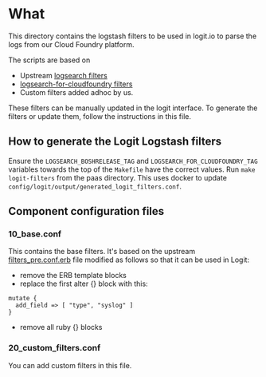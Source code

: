 # What

This directory contains the logstash filters to be used in logit.io to parse
the logs from our Cloud Foundry platform.

The scripts are based on
 - Upstream [logsearch filters](https://github.com/cloudfoundry-community/logsearch-boshrelease/tree/develop/src/logsearch-config/src/logstash-filters)
 - [logsearch-for-cloudfoundry filters](https://github.com/cloudfoundry-community/logsearch-for-cloudfoundry)
 - Custom filters added adhoc by us.

These filters can be manually updated in the logit interface. To generate the filters or update them, follow the instructions in this file.

## How to generate the Logit Logstash filters

Ensure the `LOGSEARCH_BOSHRELEASE_TAG` and `LOGSEARCH_FOR_CLOUDFOUNDRY_TAG` variables towards the top of the `Makefile` have the correct values. Run `make logit-filters` from the paas directory. This uses docker to update `config/logit/output/generated_logit_filters.conf`.

## Component configuration files

### 10\_base.conf

This contains the base filters. It's based on the upstream
[filters_pre.conf.erb](https://github.com/cloudfoundry-community/logsearch-boshrelease/blob/v205.0.1/jobs/parser/templates/config/filters_pre.conf.erb)
file modified as follows so that it can be used in Logit:

  - remove the ERB template blocks
  - replace the first alter {} block with this:

   ```
   mutate {
     add_field => [ "type", "syslog" ]
   }
   ```

  - remove all ruby {} blocks

### 20\_custom\_filters.conf

You can add custom filters in this file.
